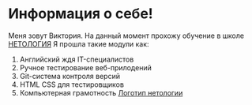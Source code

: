 # Информация о себе!

Меня зовут Виктория. На данный момент прохожу обучение в школе [НЕТОЛОГИЯ](https://netology.ru/)
Я прошла такие модули как:
1. Английский ждя IT-специалистов
2. Ручное тестирование веб-прилодений
3. Git-система контроля версий
4. HTML CSS для тестировщиков 
5. Компьютерная грамотность 
   [Логотип нетологии](https://cdn.picodi.com/ru/shop/thumb_450/netology_4224_001_2.png)